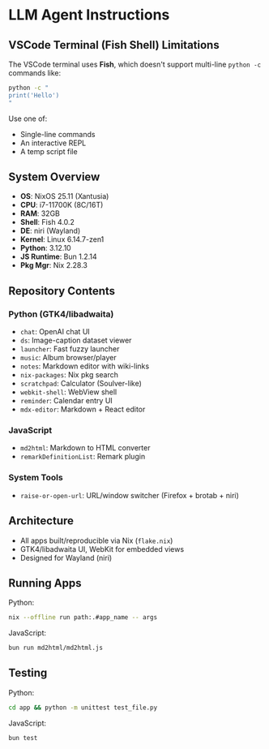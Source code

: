 # LLM Agent Instructions

## VSCode Terminal (Fish Shell) Limitations

The VSCode terminal uses **Fish**, which doesn't support multi-line `python -c` commands like:

```bash
python -c "
print('Hello')
"
````

Use one of:

* Single-line commands
* An interactive REPL
* A temp script file

## System Overview

* **OS**: NixOS 25.11 (Xantusia)
* **CPU**: i7-11700K (8C/16T)
* **RAM**: 32GB
* **Shell**: Fish 4.0.2
* **DE**: niri (Wayland)
* **Kernel**: Linux 6.14.7-zen1
* **Python**: 3.12.10
* **JS Runtime**: Bun 1.2.14
* **Pkg Mgr**: Nix 2.28.3

## Repository Contents

### Python (GTK4/libadwaita)

* `chat`: OpenAI chat UI
* `ds`: Image-caption dataset viewer
* `launcher`: Fast fuzzy launcher
* `music`: Album browser/player
* `notes`: Markdown editor with wiki-links
* `nix-packages`: Nix pkg search
* `scratchpad`: Calculator (Soulver-like)
* `webkit-shell`: WebView shell
* `reminder`: Calendar entry UI
* `mdx-editor`: Markdown + React editor

### JavaScript

* `md2html`: Markdown to HTML converter
* `remarkDefinitionList`: Remark plugin

### System Tools

* `raise-or-open-url`: URL/window switcher (Firefox + brotab + niri)

## Architecture

* All apps built/reproducible via Nix (`flake.nix`)
* GTK4/libadwaita UI, WebKit for embedded views
* Designed for Wayland (niri)

## Running Apps

Python:

```bash
nix --offline run path:.#app_name -- args
```

JavaScript:

```bash
bun run md2html/md2html.js
```

## Testing

Python:

```bash
cd app && python -m unittest test_file.py
```

JavaScript:

```bash
bun test
```